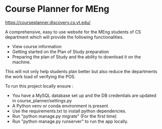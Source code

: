 # Course Planner for MEng

https://courseplanner.discovery.cs.vt.edu/

A comprehensive, easy to use website for the MEng students of CS department which will provide the following functionalities.
 - View course information
 - Getting started on the Plan of Study preparation
 - Preparing the plan of Study and the ability to download it on the machine.
 
This will not only help students plan better but also reduce the departments the work load of verifying the POS.

To run this project locally ensure :
 - You have a MySQL database set up and the DB credentials are updated in course_planner/settings.py
 - A Python venv or conda environment is present
 - Use the requirements.txt to install python dependencies.
 - Run "python manage.py migrate" (For the first time)
 - Run "python manage.py runserver" to run the app locally.
